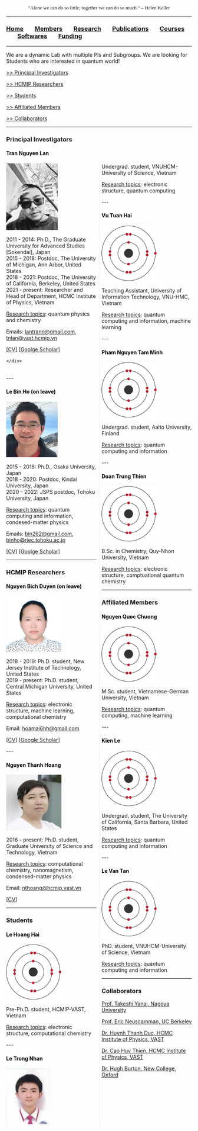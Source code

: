 <head>
<link rel="apple-touch-icon" sizes="180x180" href="apple-touch-icon.png">
<link rel="icon" type="image/png" sizes="32x32" href="favicon-32x32.png">
<link rel="icon" type="image/png" sizes="16x16" href="favicon-16x16.png">
<link rel="manifest" href="site.webmanifest">
<link rel="mask-icon" href="safari-pinned-tab.svg" color="#5bbad5">
<meta name="msapplication-TileColor" content="#da532c">
<meta name="theme-color" content="#ffffff">
</head>


<p align="center" style="font-family: lucida handwriting; font-size:10pt">
"Alone we can do so little; together we can do so much." – Helen Keller
</p>

<hr style="solid blue">

### [<b>Home</b>](index.md)<img src="test_space.png" width="30" height="1">[<b><ins>Members</ins></b>](members.md)<img src="test_space.png" width="30" height="1">[<b>Research</b>](research.md)<img src="test_space.png" width="30" height="1">[<b>Publications</b>](publications.md)<img src="test_space.png" width="30" height="1">[<b>Courses</b>](courses.md)<img src="test_space.png" width="30" height="1">[<b>Softwares</b>](softwares.md)<img src="test_space.png" width="30" height="1">[<b>Funding</b>](fundings.md)

<hr style="solid blue">

We are a dynamic Lab with multiple PIs and Subgroups. We are looking for Students who are interested in quantum world!

[>> Principal Investigators](#PIs) 

[>> HCMIP Researchers](#staffs) 

[>> Students](#students)   

[>> Affiliated Members](#affmems) 

[>> Collaborators](#colla)


<hr style="solid blue">

### <a name="PIs"> <b> Principal Investigators</b></a>  

#### <span style="color:black"> **Tran Nguyen Lan** </span> 

<div style="-webkit-column-count: 2; -moz-column-count: 2; column-count: 2; -webkit-column-rule: 1px dotted #e0e0e0; -moz-column-rule: 1px dotted #e0e0e0; column-rule: 1px dotted #e0e0e0;">
    <div style="display: inline-block;">
     <img src="Lan2.jpg" width="140" height="180">
    </div>
    <div style="display: inline-block;">
     <p>2011 - 2014: Ph.D., The Graduate University for Advanced Studies [Sokendai], Japan<br>
 2015 - 2018: Postdoc, The University of Michigan, Ann Arbor, United States<br>
2018 - 2021: Postdoc, The University of California, Berkeley, United States<br>
2021 - present: Researcher and Head of Department, HCMC Institute of Physics, Vietnam</p>
        
<ins>Research topics</ins>: quantum physics and chemistry

Emails: <lantrann@gmail.com>, <tnlan@vast.hcmip.vn>

[[CV](LanTran_CV_0421.pdf)] [[Goolge Scholar](https://scholar.google.com/citations?user=fatZlQ0AAAAJ&hl=vi)]

    </div>
</div>


-*-*-

#### <span style="color:black"> **Le Bin Ho** (on leave) </span> 

<img src="BinHo.jpg" width="140" height="150">

<p> 2015 - 2018: Ph.D., Osaka University, Japan <br>
 2018 - 2020: Postdoc, Kindai University, Japan <br>
 2020 - 2022: JSPS postdoc, Tohoku University, Japan </p>

<ins>Research topics</ins>: quantum computing and information, condesed-matter physics

Emails: <bin262@gmail.com>, <binho@riec.tohoku.ac.jp>

[[CV](DrLeBinHo-CV.pdf)] [[Goolge Scholar](https://scholar.google.com/citations?user=jyPh9UcAAAAJ&hl=vi)]

<hr style="solid blue">

### <a name="staffs"> <b> HCMIP Researchers </b> </a>  

#### <span style="color:black"> **Nguyen Bich Duyen** (on leave) </span> 

<img src="Duyen.jpg" width="150" height="150">

<p> 2018 - 2019: Ph.D. student, New Jersey Institute of Technology, United States <br>
2019 - present: Ph.D. student, Central Michigan University, United States </p>

<ins>Research topics</ins>: electronic structure, machine learning, computational chemistry

Email: <hoamai6hh@gmail.com> 

[[CV](NguyenBichDuyen-EN.pdf)] [[Google Scholar](https://scholar.google.com/citations?user=f-3TeB8AAAAJ&hl=vi)]

-*-*-

#### <span style="color:black"> **Nguyen Thanh Hoang** </span> 

<img src="Hoang.jpg" width="150" height="150">
  
2016 - present: Ph.D. student, Graduate University of Science and Technology, Vietnam

<ins>Research topics</ins>: computational chemistry, nanomagnetism, condensed-matter physics

Email: <nthoang@hcmip.vast.vn>

[[CV](NguyenThanhHoang-CV.pdf)]

<hr style="solid blue">

### <a name="students"> <b> Students </b> </a>
  
#### <span style="color:black"> **Le Hoang Hai**  </span>

<img src="Hai2.jpg" width="150" height="150">

Pre-Ph.D. student, HCMIP-VAST, Vietnam

<ins>Research topics</ins>: electronic structure, computational chemistry

-*-*-

#### <span style="color:black"> **Le Trong Nhan**  </span>

<img src="Nhan.jpg" width="120" height="150">
  
Undergrad. student, VNUHCM-University of Science, Vietnam

<ins>Research topics</ins>: electronic structure, quantum computing

-*-*-

#### <span style="color:black"> **Vu Tuan Hai**  </span>

<img src="Hai2.jpg" width="150" height="150">

Teaching Assistant, University of Information Technology, VNU-HMC, Vietnam

<ins>Research topics</ins>: quantum computing and information, machine learning

-*-*-

#### <span style="color:black"> **Pham Nguyen Tam Minh**  </span>

<img src="Hai2.jpg" width="150" height="150">

Undergrad. student, Aalto University, Finland

<ins>Research topics</ins>: quantum computing and information

-*-*-

#### <span style="color:black"> **Doan Trung Thien**  </span>

<img src="Hai2.jpg" width="150" height="150">

B.Sc. in Chemistry, Quy-Nhon University, Vietnam

<ins>Research topics</ins>: electronic structure, comptuational quantum chemistry

<hr style="solid blue">
  
### <a name="affmems"> <b> Affiliated Members </b> </a>

#### <span style="color:black"> **Nguyen Quoc Chuong**  </span>

<img src="Hai2.jpg" width="150" height="150">

M.Sc. student, Vietnamese-German University, Vietnam

<ins>Research topics</ins>: quantum computing, machine learning

-*-*-

#### <span style="color:black"> **Kien Le**  </span>

<img src="Hai2.jpg" width="150" height="150">

Undergrad. student, The University of California, Santa Barbara, United States

<ins>Research topics</ins>: quantum computing and information

-*-*-

#### <span style="color:black"> **Le Van Tan**  </span>

<img src="Hai2.jpg" width="150" height="150">

PhD. student, VNUHCM-University of Science, Vietnam

<ins>Research topics</ins>: quantum computing and information

<hr style="solid blue">

### <a name="colla"> <b> Collaborators </b> </a>
  
  [Prof. Takeshi Yanai, Nagoya University](https://www.iaqms.org/members/yanai.php)

  [Prof. Eric Neuscamman, UC Berkeley](https://neuscammanlab.com/)

  [Dr. Huynh Thanh Duc, HCMC Institute of Physics, VAST](http://hcmip.ac.vn/theoretical_physics-en.html)

  [Dr. Cao Huy Thien, HCMC Institute of Physics, VAST](http://hcmip.ac.vn/theoretical_physics-en.html)
  
  [Dr. Hugh Burton, New College, Oxford](https://www.hughburton.com/)


 
